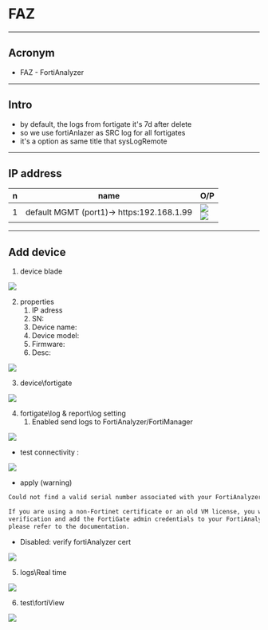 # FAZ

---

## Acronym
* FAZ - FortiAnalyzer

---

## Intro
* by default, the logs from fortigate it's 7d after delete
* so we use fortiAnlazer as SRC log for all fortigates
* it's a option as same title that sysLogRemote

---

## IP address
|n|name|O/P|
|-|----|---|
|1|default MGMT (port1)-> https:192.168.1.99|[<img src="https://i.imgur.com/bYVYzwC.png">](https://i.imgur.com/bYVYzwC.png)<br/>[<img src="https://i.imgur.com/zm0OXPh.png">](https://i.imgur.com/zm0OXPh.png)|

---

## Add device
1. device blade

[<img src="https://i.imgur.com/ihoYyLc.png">](https://i.imgur.com/ihoYyLc.png)

2. properties
    1. IP adress
    2. SN: 
    3. Device name: 
    4. Device model: 
    5. Firmware: 
    6. Desc:

[<img src="https://i.imgur.com/wKMR3bw.png">](https://i.imgur.com/wKMR3bw.png)


3. device\fortigate

[<img src="https://i.imgur.com/mUrbHuQ.png">](https://i.imgur.com/mUrbHuQ.png)

4. fortigate\log & report\log setting
    1. Enabled send logs to FortiAnalyzer/FortiManager

[<img src="https://i.imgur.com/2ddiiGS.png">](https://i.imgur.com/2ddiiGS.png)

* test connectivity : 

[<img src="https://i.imgur.com/oxM6Nwi.png">](https://i.imgur.com/oxM6Nwi.png)

* apply (warning)
````txt
Could not find a valid serial number associated with your FortiAnalyzer certificate.

If you are using a non-Fortinet certificate or an old VM license, you will have to disable certificate
verification and add the FortiGate admin credentials to your FortiAnalyzer. For more information,
please refer to the documentation.
````

* Disabled: verify fortiAnalyzer cert

[<img src="https://i.imgur.com/D9dcd29.png">](https://i.imgur.com/D9dcd29.png)

5. logs\Real time

[<img src="https://i.imgur.com/mHUMnST.png">](https://i.imgur.com/mHUMnST.png)


6. test\fortiView

[<img src="https://i.imgur.com/j0qHLmp.png">](https://i.imgur.com/j0qHLmp.png)
